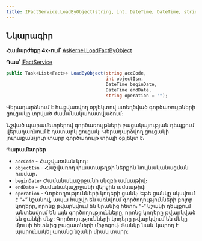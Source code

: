 ```yaml
---
title: IFactService.LoadByObject(string, int, DateTime, DateTime, string) մեթոդ
---
```


## Նկարագիր

**Համարժեքը 4x-ում՝** [AsKernel.LoadFactByObject](https://armsoft.github.io/as4x-docs/HTM/ProgrGuide/Functions/Functions/AccManagement/LoadFactByObject.html)

**Դաս՝** [IFactService](../IFactService.md)

```c#
public Task<List<Fact>> LoadByObject(string accCode, 
                                     int objectIsn, 
                                     DateTime beginDate, 
                                     DateTime endDate, 
                                     string operation = "");
```

Վերադարձնում է հաշվառվող օբյեկտով ստեղծված գործառույթների ցուցակը տրված ժամանակահատվածում։

Նշված պարամետրերով գործառույթների բացակայության դեպքում վերադառնում է դատարկ ցուցակ։ Վերադարձվող ցուցակի յուրաքանչյուր տարր գործառույթ տիպի օբյեկտ է։

**Պարամետրեր**

* `accCode` - Հաշվառման կոդ:
* `objectIsn` - Հաշվառող փաստաթղթի ներքին նույնականացման համար։
* `beginDate`- Ժամանակաշրջանի սկզբի ամսաթիվ։
* `endDate` - ժամանակաշրջանի վերջին ամսաթիվ։
* `operation` - Գործողությունների կոդերի ցանկ։ 
  Եթե ցանկը սկսվում է “+” նշանով, ապա հաշվի են առնվում գործողությունների բոլոր կոդերը, որոնք թվարկվում են նրանից հետո։ 
  “-“ նշանի դեպքում անտեսվում են այն գործողությունները, որոնց կոդերը թվարկված են ցանկի մեջ։ 
  Գործողությունների կոդերը թվարկվում են մեկը մյուսի հետևից բացատների միջոցով։ 
  Ցանկը նաև կարող է պարունակել առանց նշանի միակ տարր:

